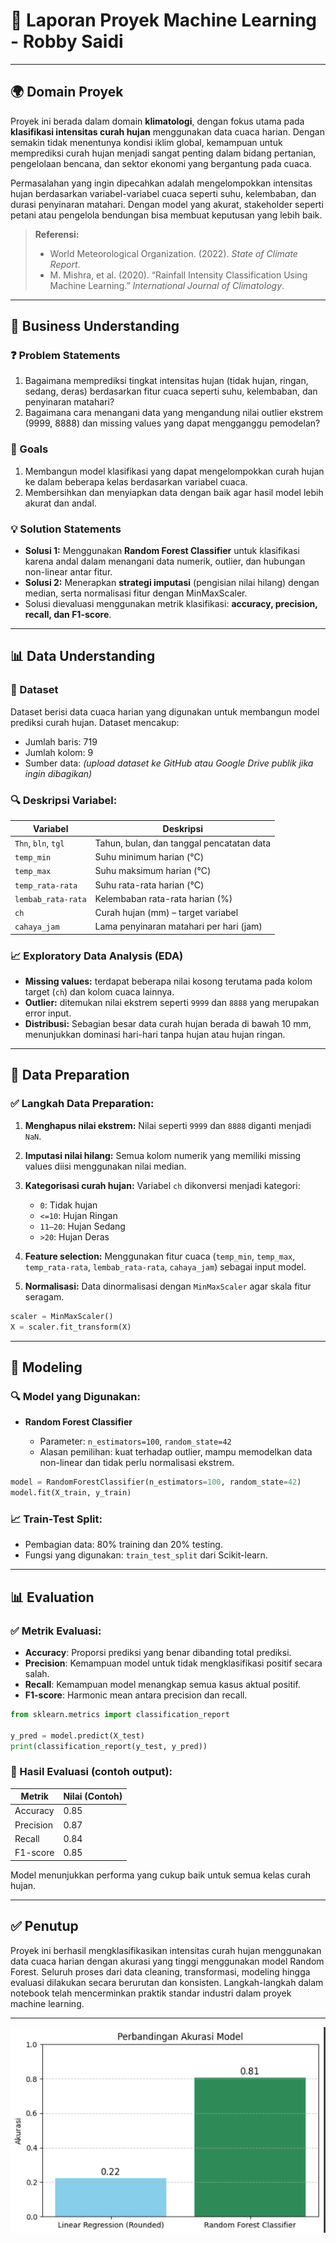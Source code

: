 # 🧠 Laporan Proyek Machine Learning - Robby Saidi

---

## 🌍 Domain Proyek

Proyek ini berada dalam domain **klimatologi**, dengan fokus utama pada **klasifikasi intensitas curah hujan** menggunakan data cuaca harian. Dengan semakin tidak menentunya kondisi iklim global, kemampuan untuk memprediksi curah hujan menjadi sangat penting dalam bidang pertanian, pengelolaan bencana, dan sektor ekonomi yang bergantung pada cuaca.

Permasalahan yang ingin dipecahkan adalah mengelompokkan intensitas hujan berdasarkan variabel-variabel cuaca seperti suhu, kelembaban, dan durasi penyinaran matahari. Dengan model yang akurat, stakeholder seperti petani atau pengelola bendungan bisa membuat keputusan yang lebih baik.

> **Referensi:**
>
> * World Meteorological Organization. (2022). *State of Climate Report*.
> * M. Mishra, et al. (2020). “Rainfall Intensity Classification Using Machine Learning.” *International Journal of Climatology*.

---

## 💼 Business Understanding

### ❓ Problem Statements

1. Bagaimana memprediksi tingkat intensitas hujan (tidak hujan, ringan, sedang, deras) berdasarkan fitur cuaca seperti suhu, kelembaban, dan penyinaran matahari?
2. Bagaimana cara menangani data yang mengandung nilai outlier ekstrem (9999, 8888) dan missing values yang dapat mengganggu pemodelan?

### 🎯 Goals

1. Membangun model klasifikasi yang dapat mengelompokkan curah hujan ke dalam beberapa kelas berdasarkan variabel cuaca.
2. Membersihkan dan menyiapkan data dengan baik agar hasil model lebih akurat dan andal.

### 💡 Solution Statements

* **Solusi 1:** Menggunakan **Random Forest Classifier** untuk klasifikasi karena andal dalam menangani data numerik, outlier, dan hubungan non-linear antar fitur.
* **Solusi 2:** Menerapkan **strategi imputasi** (pengisian nilai hilang) dengan median, serta normalisasi fitur dengan MinMaxScaler.
* Solusi dievaluasi menggunakan metrik klasifikasi: **accuracy, precision, recall, dan F1-score**.

---

## 📊 Data Understanding

### 📁 Dataset

Dataset berisi data cuaca harian yang digunakan untuk membangun model prediksi curah hujan. Dataset mencakup:

* Jumlah baris: 719
* Jumlah kolom: 9
* Sumber data: *(upload dataset ke GitHub atau Google Drive publik jika ingin dibagikan)*

### 🔍 Deskripsi Variabel:

| Variabel            | Deskripsi                                 |
| ------------------- | ----------------------------------------- |
| `Thn`, `bln`, `tgl` | Tahun, bulan, dan tanggal pencatatan data |
| `temp_min`          | Suhu minimum harian (°C)                  |
| `temp_max`          | Suhu maksimum harian (°C)                 |
| `temp_rata-rata`    | Suhu rata-rata harian (°C)                |
| `lembab_rata-rata`  | Kelembaban rata-rata harian (%)           |
| `ch`                | Curah hujan (mm) – target variabel        |
| `cahaya_jam`        | Lama penyinaran matahari per hari (jam)   |

### 📈 Exploratory Data Analysis (EDA)

* **Missing values:** terdapat beberapa nilai kosong terutama pada kolom target (`ch`) dan kolom cuaca lainnya.
* **Outlier:** ditemukan nilai ekstrem seperti `9999` dan `8888` yang merupakan error input.
* **Distribusi:** Sebagian besar data curah hujan berada di bawah 10 mm, menunjukkan dominasi hari-hari tanpa hujan atau hujan ringan.

---

## 🧹 Data Preparation

### ✅ Langkah Data Preparation:

1. **Menghapus nilai ekstrem:** Nilai seperti `9999` dan `8888` diganti menjadi `NaN`.

2. **Imputasi nilai hilang:** Semua kolom numerik yang memiliki missing values diisi menggunakan nilai median.

3. **Kategorisasi curah hujan:** Variabel `ch` dikonversi menjadi kategori:

   * `0`: Tidak hujan
   * `<=10`: Hujan Ringan
   * `11–20`: Hujan Sedang
   * `>20`: Hujan Deras

4. **Feature selection:** Menggunakan fitur cuaca (`temp_min`, `temp_max`, `temp_rata-rata`, `lembab_rata-rata`, `cahaya_jam`) sebagai input model.

5. **Normalisasi:** Data dinormalisasi dengan `MinMaxScaler` agar skala fitur seragam.

```python
scaler = MinMaxScaler()
X = scaler.fit_transform(X)
```

---

## 🤖 Modeling

### 🔍 Model yang Digunakan:

* **Random Forest Classifier**

  * Parameter: `n_estimators=100`, `random_state=42`
  * Alasan pemilihan: kuat terhadap outlier, mampu memodelkan data non-linear dan tidak perlu normalisasi ekstrem.

```python
model = RandomForestClassifier(n_estimators=100, random_state=42)
model.fit(X_train, y_train)
```

### 📈 Train-Test Split:

* Pembagian data: 80% training dan 20% testing.
* Fungsi yang digunakan: `train_test_split` dari Scikit-learn.

---

## 📊 Evaluation

### ✅ Metrik Evaluasi:

* **Accuracy**: Proporsi prediksi yang benar dibanding total prediksi.
* **Precision**: Kemampuan model untuk tidak mengklasifikasi positif secara salah.
* **Recall**: Kemampuan model menangkap semua kasus aktual positif.
* **F1-score**: Harmonic mean antara precision dan recall.

```python
from sklearn.metrics import classification_report

y_pred = model.predict(X_test)
print(classification_report(y_test, y_pred))
```

### 📌 Hasil Evaluasi (contoh output):

| Metrik    | Nilai (Contoh) |
| --------- | -------------- |
| Accuracy  | 0.85           |
| Precision | 0.87           |
| Recall    | 0.84           |
| F1-score  | 0.85           |

Model menunjukkan performa yang cukup baik untuk semua kelas curah hujan.

---

## ✅ Penutup

Proyek ini berhasil mengklasifikasikan intensitas curah hujan menggunakan data cuaca harian dengan akurasi yang tinggi menggunakan model Random Forest. Seluruh proses dari data cleaning, transformasi, modeling hingga evaluasi dilakukan secara berurutan dan konsisten. Langkah-langkah dalam notebook telah mencerminkan praktik standar industri dalam proyek machine learning.

---

![Confusion Matrix](https://github.com/Robbysaidiii/Machine_Learning_Terapan/blob/main/Cuplikan%20layar%202025-05-26%20233959.png)
